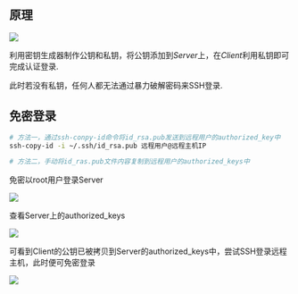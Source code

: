 <!--
 * @Description: 
 * @Version: 1.0
 * @Author: DaLao
 * @Email: dalao_li@163.com
 * @Date: 2021-03-09 17:54:44
 * @LastEditors: DaLao
 * @LastEditTime: 2021-12-05 22:57:06
-->

## 原理

![](https://cdn.hurra.ltd/img/20210312095204.png)

利用密钥生成器制作公钥和私钥，将公钥添加到$Server$上，在$Client$利用私钥即可完成认证登录.

此时若没有私钥，任何人都无法通过暴力破解密码来SSH登录.


## 免密登录

```sh
# 方法一，通过ssh-conpy-id命令将id_rsa.pub发送到远程用户的authorized_key中
ssh-copy-id -i ~/.ssh/id_rsa.pub 远程用户@远程主机IP

# 方法二，手动将id_ras.pub文件内容复制到远程用户的authorized_keys中
```
免密以root用户登录Server

![](https://cdn.hurra.ltd/img/20210310091446.png)

查看Server上的authorized_keys

![](https://cdn.hurra.ltd/img/20210310091640.png)

可看到Client的公钥已被拷贝到Server的authorized_keys中，尝试SSH登录远程主机，此时便可免密登录

![](https://cdn.hurra.ltd/img/20210310091854.png)





